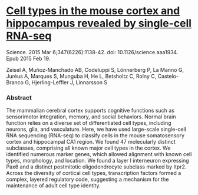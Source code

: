 
# [Cell types in the mouse cortex and hippocampus revealed by single-cell RNA-seq](https://www.ncbi.nlm.nih.gov/pubmed/25700174)

Science. 2015 Mar 6;347(6226):1138-42. doi: 10.1126/science.aaa1934. Epub 2015 Feb 19.

Zeisel A, Muñoz-Manchado AB, Codeluppi S, Lönnerberg P, La Manno G, Juréus A, Marques S, Munguba H, He L, Betsholtz C, Rolny C, Castelo-Branco G, Hjerling-Leffler J, Linnarsson S

### Abstract
The mammalian cerebral cortex supports cognitive functions such as sensorimotor integration, memory, and social behaviors. Normal brain function relies on a diverse set of differentiated cell types, including neurons, glia, and vasculature. Here, we have used large-scale single-cell RNA sequencing (RNA-seq) to classify cells in the mouse somatosensory cortex and hippocampal CA1 region. We found 47 molecularly distinct subclasses, comprising all known major cell types in the cortex. We identified numerous marker genes, which allowed alignment with known cell types, morphology, and location. We found a layer I interneuron expressing Pax6 and a distinct postmitotic oligodendrocyte subclass marked by Itpr2. Across the diversity of cortical cell types, transcription factors formed a complex, layered regulatory code, suggesting a mechanism for the maintenance of adult cell type identity.
